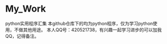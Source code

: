 # My_Work
python实用程序汇集
本github仓库下的均为python程序，仅为学习python使用，不做其他用途。
本人QQ号：420521738，有兴趣一起学习进步的可以加我QQ，记得备注。
